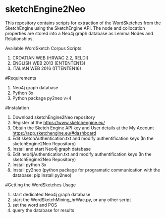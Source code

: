 # sketchEngine2Neo
This repository contains scripts for extraction of the WordSketches from the SketchEngine using the SketchEngine API. The node and collocation properties are stored into a Neo4j graph database as Lemma Nodes and Relationships.

Available WordSketch Corpus Scripts:
1. CROATIAN WEB (HRWAC 2.2, RELDI) 
2. ENGLISH WEB 2013 (ENTENTEN13)
3. ITALIAN WEB 2016 (ITTENTEN16)

#Requirements
1. Neo4j graph database
2. Python 3x
3. Python package py2neo v=4 

#Instalation
1. Download sketchEngine2Neo repository
2. Register at the https://www.sketchengine.eu/
3. Obtain the Sketch Engine API key and User details at the My Account https://app.sketchengine.eu/#dashboard 
4. Edit sketchAuthentication.txt and modify authentification keys (In the sketchEngine2Neo Repository)
5. Install and start Neo4j graph database
6. Edit neo4jAuthentication.txt and modify authentification keys  (In the sketchEngine2Neo Repository)
7. Install python 3x
8. Install py2neo (python package for programatic communication with the database: pip install py2neo)

#Getting the WordSketches Usage
1. start dedicated Neo4j graph database
2. start  the WordSketchMining_hrWac.py, or any other script
3. set the word and POS
4. query the database for results



